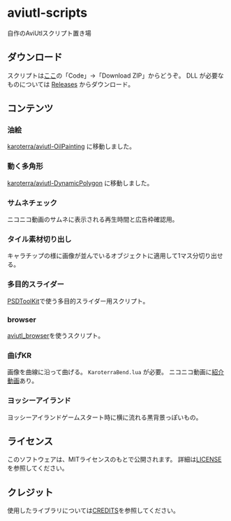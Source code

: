 # aviutl-scripts

自作のAviUtlスクリプト置き場

## ダウンロード
スクリプトは[ここ](https://github.com/karoterra/aviutl-scripts)の「Code」→「Download ZIP」からどうぞ。
DLL が必要なものについては
[Releases](https://github.com/karoterra/aviutl-scripts/releases)
からダウンロード。


## コンテンツ

### 油絵
[karoterra/aviutl-OilPainting](https://github.com/karoterra/aviutl-OilPainting)
に移動しました。

### 動く多角形
[karoterra/aviutl-DynamicPolygon](https://github.com/karoterra/aviutl-DynamicPolygon)
に移動しました。

### サムネチェック
ニコニコ動画のサムネに表示される再生時間と広告枠確認用。

### タイル素材切り出し
キャラチップの様に画像が並んでいるオブジェクトに適用して1マス分切り出せる。

### 多目的スライダー
[PSDToolKit](https://github.com/oov/aviutl_psdtoolkit)で使う多目的スライダー用スクリプト。

### browser
[aviutl_browser](https://github.com/oov/aviutl_browser)を使うスクリプト。

### 曲げKR
画像を曲線に沿って曲げる。
`KaroterraBend.lua` が必要。
ニコニコ動画に[紹介動画](https://www.nicovideo.jp/watch/sm39711773)あり。

### ヨッシーアイランド
ヨッシーアイランドゲームスタート時に横に流れる黒背景っぽいもの。

## ライセンス

このソフトウェアは、MITライセンスのもとで公開されます。
詳細は[LICENSE](LICENSE)を参照してください。

## クレジット

使用したライブラリについては[CREDITS](CREDITS.md)を参照してください。
